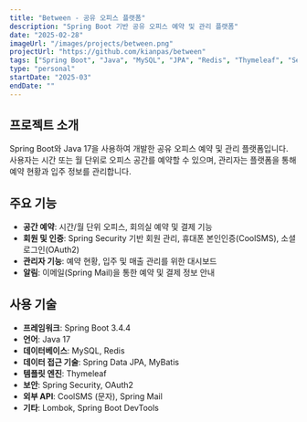 ```yaml
---
title: "Between - 공유 오피스 플랫폼"
description: "Spring Boot 기반 공유 오피스 예약 및 관리 플랫폼"
date: "2025-02-28"
imageUrl: "/images/projects/between.png"
projectUrl: "https://github.com/kianpas/between"
tags: ["Spring Boot", "Java", "MySQL", "JPA", "Redis", "Thymeleaf", "Security"]
type: "personal"
startDate: "2025-03"
endDate: ""
---
```


## 프로젝트 소개

Spring Boot와 Java 17을 사용하여 개발한 공유 오피스 예약 및 관리 플랫폼입니다. 사용자는 시간 또는 월 단위로 오피스 공간를 예약할 수 있으며, 관리자는 플랫폼을 통해 예약 현황과 입주 정보를 관리합니다.

## 주요 기능

- **공간 예약**: 시간/월 단위 오피스, 회의실 예약 및 결제 기능
- **회원 및 인증**: Spring Security 기반 회원 관리, 휴대폰 본인인증(CoolSMS), 소셜 로그인(OAuth2)
- **관리자 기능**: 예약 현황, 입주 및 매출 관리를 위한 대시보드
- **알림**: 이메일(Spring Mail)을 통한 예약 및 결제 정보 안내

## 사용 기술

- **프레임워크**: Spring Boot 3.4.4
- **언어**: Java 17
- **데이터베이스**: MySQL, Redis
- **데이터 접근 기술**: Spring Data JPA, MyBatis
- **템플릿 엔진**: Thymeleaf
- **보안**: Spring Security, OAuth2
- **외부 API**: CoolSMS (문자), Spring Mail
- **기타**: Lombok, Spring Boot DevTools
